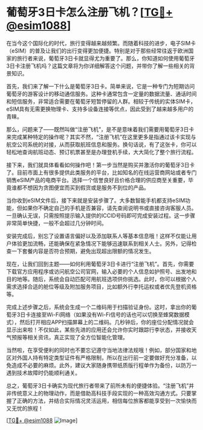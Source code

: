 # 葡萄牙3日卡怎么注册飞机？[[TG💪+ @esim1088](https://t.me/s/esim1088)]

在当今这个国际化的时代，旅行变得越来越频繁。而随着科技的进步，电子SIM卡（eSIM）的普及让我们的出行变得更加便捷。特别是对于那些经常往返于欧洲国家的旅行者来说，葡萄牙3日卡就显得尤为重要了。那么，你知道如何使用葡萄牙3日卡注册飞机吗？这篇文章将为你详细解答这个问题，并带你了解一些相关的背景知识。

首先，我们来了解一下什么是葡萄牙3日卡。简单来说，它是一种专门为短期访问葡萄牙的游客设计的移动通信服务。这种卡通常包含一定量的数据流量、通话时间和短信服务，非常适合需要在葡萄牙短暂停留的人群。相较于传统的实体SIM卡，eSIM具有无需更换物理卡、支持多设备连接等优点，因此受到了越来越多用户的青睐。

那么，问题来了——既然叫做“注册飞机”，是不是意味着我们需要用葡萄牙3日卡来完成某种特定的操作呢？其实不然，“注册飞机”在这里更多是指通过该卡实现与航空公司系统的对接，从而获取航班信息和服务。换句话说，有了这张卡，你可以轻松地查询航班动态、预订机票甚至是办理登机手续，大大简化了整个旅行流程。

接下来，我们就具体看看如何操作吧！第一步当然是购买并激活你的葡萄牙3日卡了。目前市面上有很多提供此类服务的平台，比如知名的在线运营商网站或者专门销售eSIM产品的电商平台。选择一个信誉良好且价格合理的供应商至关重要，毕竟谁都不想因为贪图便宜而买到假货或是服务不到位的产品。

当你收到eSIM文件后，接下来就是安装步骤了。大多数智能手机都支持eSIM功能，但如果你不确定自己的手机是否兼容，请先查阅说明书或直接咨询客服人员。一旦确认无误，只需按照提示输入提供的ICCID号码即可完成安装过程。这一步骤非常简单快捷，一般不会超过几分钟时间。

安装完成后，别忘了设置语言偏好以及添加联系人等基本信息哦！这样不仅能让用户体验更加流畅，还能确保在紧急情况下能够迅速联系到相关人士。另外，记得检查一下套餐内容是否符合预期，避免出现超出限额的情况发生。

现在，让我们回到主题——如何利用葡萄牙3日卡进行“注册飞机”。首先，你需要下载官方应用程序或访问航空公司官网，输入必要的个人信息如护照号、出发地和目的地等。随后，系统会自动匹配可用航班选项供你挑选。此时，你可以根据个人需求选择合适的舱位等级及附加服务项目，比如额外行李托运权或者优先登机资格等。

完成上述步骤之后，系统会生成一个二维码用于扫描验证身份。这时，拿出你的葡萄牙3日卡连接至Wi-Fi网络（如果没有Wi-Fi信号的话也可以切换至蜂窝数据模式），然后打开相应APP扫描屏幕上的二维码。几秒钟后，你的座位分配情况就会显示出来啦！不仅如此，某些先进的应用还会允许你实时跟踪行李状态，并接收天气预报等相关资讯，真正实现了全方位智能化管理。

当然啦，在享受便利的同时也不要忘记遵守当地法律法规哦！例如，部分国家和地区对外国人持有特定类型证件有严格限制，所以在出行前一定要做好充分准备，以免造成不必要的麻烦。此外，建议大家随身携带纸质版行程单作为备份，以防万一遇到技术故障时仍能顺利通关。

总之，葡萄牙3日卡确实为现代旅行者带来了前所未有的便捷体验。“注册飞机”并非传统意义上的物理动作，而是借助高科技手段实现的一种高效沟通方式。只要掌握了正确的方法，并结合实际情况灵活运用，相信每位旅客都能享受到一次愉快而又无忧的旅程！

[[TG💪+ @esim1088](https://t.me/s/esim1088) ![Image](https://i.postimg.cc/4NQfJmqS/Snipaste-2025-05-13-00-14-12.png)]